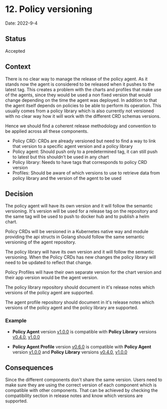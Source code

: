 # 12. Policy versioning

Date: 2022-9-4

## Status

Accepted

## Context

There is no clear way to manage the release of the policy agent. As it stands now the agent is considered to be released when it pushes to the latest tag. This creates a problem with the charts and profiles that make use of the agents, since they would be used a non fixed version that would change depending on the time the agent was deployed. In addition to that the agent itself depends on policies to be able to perform its operation. This usually comes from a policy library which is also currently not versioned with no clear way how it will work with the different CRD schemas versions.

Hence we should find a coherent release methodology and convention to be applied across all these components.

- Policy CRD: CRDs are already versioned but need to find a way to link that version to a specific agent version and a policy library
- Policy agent: Should push only to a predetermined tag, it can still push to latest but this shouldn’t be used in any chart
- Policy library: Needs to have tags that corresponds to policy CRD version
- Profiles: Should be aware of which versions to use to retrieve data from policy library and the version of the agent to be used

## Decision

The policy agent will have its own version and it will follow the semantic versioning. It's version will be used for a release tag on the repository and the same tag will be used to push to docker hub and to publish a helm chart.

Policy CRDs will be versioned in a Kubernetes native way and module providing the api structs in Golang should follow the same semantic versioning of the agent repository.

The policy library will have its own version and it will follow the semantic versioning. When the Policy CRDs has new changes the policy library will need to be updated to reflect that change.

Policy Profiles will have their own separate version for the chart version and their app version would be the agent version.

The policy library repository should document in it's release notes which versions of the policy agent are supported.

The agent profile repository should document in it's release notes which versions of the policy agent and the policy library are supported.

### Example

- **Policy Agent** version [v1.0.0](https://github.com/weaveworks/policy-agent/releases/tag/v1.0.0) is compatible with **Policy Library** versions [v0.4.0](https://github.com/weaveworks/policy-library/releases/tag/v0.4.0), [v1.0.0](https://github.com/weaveworks/policy-library/releases/tag/v1.0.0)

- **Policy Agent Profile** version [v0.6.0](https://github.com/weaveworks/profiles-catalog/releases/tag/weave-policy-agent-0.6.0) is compatible with **Policy Agent** version [v1.0.0](https://github.com/weaveworks/policy-agent/releases/tag/v1.0.0) and **Policy Library** versions [v0.4.0](https://github.com/weaveworks/policy-library/releases/tag/v0.4.0), [v1.0.0](https://github.com/weaveworks/policy-library/releases/tag/v1.0.0)


## Consequences

Since the different components don't share the same version. Users need to make sure they are using the correct version of each component which is compatible with other components. That can be achieved by checking the compatibility section in release notes and know which versions are supported.

